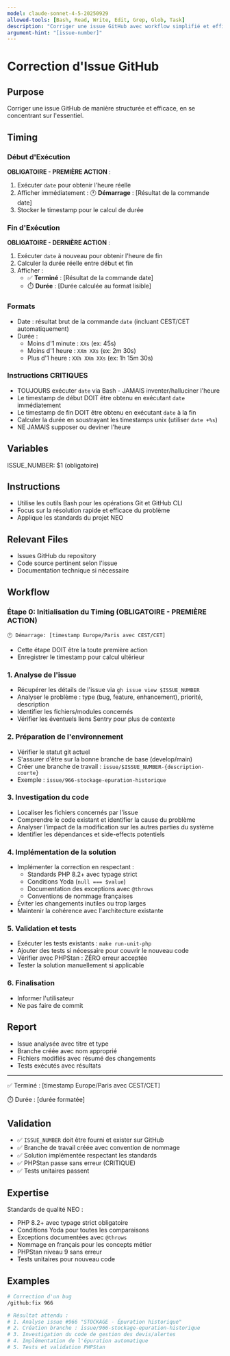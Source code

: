 ```yaml
---
model: claude-sonnet-4-5-20250929
allowed-tools: [Bash, Read, Write, Edit, Grep, Glob, Task]
description: "Corriger une issue GitHub avec workflow simplifié et efficace"
argument-hint: "[issue-number]"
---
```


# Correction d'Issue GitHub

## Purpose
Corriger une issue GitHub de manière structurée et efficace, en se concentrant sur l'essentiel.

## Timing

### Début d'Exécution
**OBLIGATOIRE - PREMIÈRE ACTION** :
1. Exécuter `date` pour obtenir l'heure réelle
2. Afficher immédiatement : 🕐 **Démarrage** : [Résultat de la commande date]
3. Stocker le timestamp pour le calcul de durée

### Fin d'Exécution
**OBLIGATOIRE - DERNIÈRE ACTION** :
1. Exécuter `date` à nouveau pour obtenir l'heure de fin
2. Calculer la durée réelle entre début et fin
3. Afficher :
   - ✅ **Terminé** : [Résultat de la commande date]
   - ⏱️ **Durée** : [Durée calculée au format lisible]

### Formats
- Date : résultat brut de la commande `date` (incluant CEST/CET automatiquement)
- Durée :
  - Moins d'1 minute : `XXs` (ex: 45s)
  - Moins d'1 heure : `XXm XXs` (ex: 2m 30s)
  - Plus d'1 heure : `XXh XXm XXs` (ex: 1h 15m 30s)

### Instructions CRITIQUES
- TOUJOURS exécuter `date` via Bash - JAMAIS inventer/halluciner l'heure
- Le timestamp de début DOIT être obtenu en exécutant `date` immédiatement
- Le timestamp de fin DOIT être obtenu en exécutant `date` à la fin
- Calculer la durée en soustrayant les timestamps unix (utiliser `date +%s`)
- NE JAMAIS supposer ou deviner l'heure

## Variables
ISSUE_NUMBER: $1 (obligatoire)

## Instructions
- Utilise les outils Bash pour les opérations Git et GitHub CLI
- Focus sur la résolution rapide et efficace du problème
- Applique les standards du projet NEO

## Relevant Files
- Issues GitHub du repository
- Code source pertinent selon l'issue
- Documentation technique si nécessaire

## Workflow

### Étape 0: Initialisation du Timing (OBLIGATOIRE - PREMIÈRE ACTION)
```
🕐 Démarrage: [timestamp Europe/Paris avec CEST/CET]
```
- Cette étape DOIT être la toute première action
- Enregistrer le timestamp pour calcul ultérieur

### 1. Analyse de l'issue
- Récupérer les détails de l'issue via `gh issue view $ISSUE_NUMBER`
- Analyser le problème : type (bug, feature, enhancement), priorité, description
- Identifier les fichiers/modules concernés
- Vérifier les éventuels liens Sentry pour plus de contexte

### 2. Préparation de l'environnement
- Vérifier le statut git actuel
- S'assurer d'être sur la bonne branche de base (develop/main)
- Créer une branche de travail : `issue/$ISSUE_NUMBER-{description-courte}`
- Exemple : `issue/966-stockage-epuration-historique`

### 3. Investigation du code
- Localiser les fichiers concernés par l'issue
- Comprendre le code existant et identifier la cause du problème
- Analyser l'impact de la modification sur les autres parties du système
- Identifier les dépendances et side-effects potentiels

### 4. Implémentation de la solution
- Implémenter la correction en respectant :
  - Standards PHP 8.2+ avec typage strict
  - Conditions Yoda (`null === $value`)
  - Documentation des exceptions avec `@throws`
  - Conventions de nommage françaises
- Éviter les changements inutiles ou trop larges
- Maintenir la cohérence avec l'architecture existante

### 5. Validation et tests
- Exécuter les tests existants : `make run-unit-php`
- Ajouter des tests si nécessaire pour couvrir le nouveau code
- Vérifier avec PHPStan : ZÉRO erreur acceptée
- Tester la solution manuellement si applicable

### 6. Finalisation
- Informer l'utilisateur
- Ne pas faire de commit

## Report
- Issue analysée avec titre et type
- Branche créée avec nom approprié
- Fichiers modifiés avec résumé des changements
- Tests exécutés avec résultats

---
✅ Terminé : [timestamp Europe/Paris avec CEST/CET]

⏱️ Durée : [durée formatée]

## Validation
- ✅ `ISSUE_NUMBER` doit être fourni et exister sur GitHub
- ✅ Branche de travail créée avec convention de nommage
- ✅ Solution implémentée respectant les standards
- ✅ PHPStan passe sans erreur (CRITIQUE)
- ✅ Tests unitaires passent

## Expertise
Standards de qualité NEO :
- PHP 8.2+ avec typage strict obligatoire
- Conditions Yoda pour toutes les comparaisons
- Exceptions documentées avec `@throws`
- Nommage en français pour les concepts métier
- PHPStan niveau 9 sans erreur
- Tests unitaires pour nouveau code

## Examples
```bash
# Correction d'un bug
/github:fix 966

# Résultat attendu :
# 1. Analyse issue #966 "STOCKAGE - Épuration historique"
# 2. Création branche : issue/966-stockage-epuration-historique
# 3. Investigation du code de gestion des devis/alertes
# 4. Implémentation de l'épuration automatique
# 5. Tests et validation PHPStan
```
